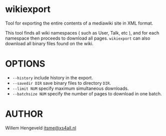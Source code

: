 
wikiexport
==========

Tool for exporting the entire contents of a mediawiki site in XML format.

This tool finds all wiki namespaces ( such as User, Talk, etc ), and for each namespace then
proceeds to download all pages. `wikiexport` can also download all binary files found on the wiki.


OPTIONS
=======

 * `--history`  include history in the export.
 * `--savedir DIR`  save binary files to directory `DIR`.
 * `--limit NUM`  specify maximum simultaneous downloads.
 * `--batchsize NUM` specify the number of pages to download in one batch.

AUTHOR
======

Willem Hengeveld <itsme@xs4all.nl>

